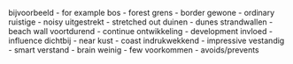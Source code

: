 bijvoorbeeld - for example
bos - forest
grens - border
gewone - ordinary 
ruistige - noisy
uitgestrekt - stretched out
duinen - dunes
strandwallen - beach wall
voortdurend - continue
ontwikkeling - development
invloed - influence
dichtbij - near
kust - coast
indrukwekkend - impressive
vestandig - smart
verstand - brain
weinig - few
voorkommen - avoids/prevents